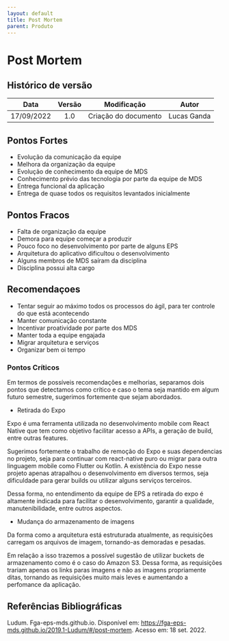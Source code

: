 ```yaml
---
layout: default
title: Post Mortem
parent: Produto
---
```



# Post Mortem

## Histórico de versão

| Data | Versão | Modificação | Autor |
| :--: | :----: | :---------: | :---: |
| 17/09/2022 | 1.0 | Criação do documento | Lucas Ganda |

## Pontos Fortes

* Evolução da comunicação da equipe
* Melhora da organização da equipe
* Evolução de conhecimento da equipe de MDS
* Conhecimento prévio das tecnologia por parte da equipe de MDS
* Entrega funcional da aplicação
* Entrega de quase todos os requisitos levantados inicialmente


## Pontos Fracos

* Falta de organização da equipe
* Demora para equipe começar a produzir
* Pouco foco no desenvolvimento por parte de alguns EPS
* Arquitetura do aplicativo dificultou o desenvolvimento
* Alguns membros de MDS saíram da disciplina
* Disciplina possui alta cargo

## Recomendaçoes 

* Tentar seguir ao máximo todos os processos do ágil, para ter controle do que está acontecendo
* Manter comunicação constante
* Incentivar proatividade por parte dos MDS
* Manter toda a equipe engajada
* Migrar arquitetura e serviços
* Organizar bem oi tempo

### Pontos Críticos

Em termos de possíveis recomendações e melhorias, separamos dois pontos que detectamos como crítico e caso o tema seja mantido em algum futuro semestre, sugerimos fortemente que sejam abordados.

* Retirada do Expo

Expo é uma ferramenta utilizada no desenvolvimento mobile com React Native que tem como objetivo facilitar acesso a APIs, a geração de build, entre outras features.

Sugerimos fortemente o trabalho de remoção do Expo e suas dependencias no projeto, seja para continuar com react-native puro ou migrar para outra linguagem mobile como Flutter ou Kotlin. A existência do Expo nesse projeto apenas atrapalhou o desenvolvimento em diversos termos, seja dificuldade para gerar builds ou utilizar alguns serviços terceiros.

Dessa forma, no entendimento da equipe de EPS a retirada do expo é altamente indicada para facilitar o desenvolvimento, garantir a qualidade, manutenibilidade, entre outros aspectos.

* Mudança do armazenamento de imagens

Da forma como a arquitetura está estruturada atualmente,  as requisições carregam os arquivos de imagem, tornando-as demoradas e pesadas.

Em relação a isso trazemos a possível sugestão de utilizar buckets de armazenamento como é o caso do Amazon S3. Dessa forma, as requisições trariam apenas os links paras imagens e não as imagens propriamente ditas, tornando as requisições muito mais leves e aumentando a perfomance da aplicação.


## Referências Bibliográficas

Ludum. Fga-eps-mds.github.io. Disponível em: <https://fga-eps-mds.github.io/2019.1-Ludum/#/post-mortem>. Acesso em: 18  set.  2022.
